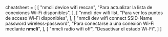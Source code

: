 cheatsheet = [
  [
      "nmcli device wifi rescan",
      "Para actualizar la lista de conexiones Wi-Fi disponibles",
  ],
  [
      "nmcli dev wifi list,
      "Para ver los puntos de acceso Wi-Fi disponibles",
  ],
  [
      "nmcli dev wifi connect SSID-Name password wireless-password",
      "Para conectarse a una conexión Wi-Fi mediante **nmcli**",
  ],
  [
      "nmcli radio wifi off",
      "Desactivar el estado Wi-Fi",
  ]
]

